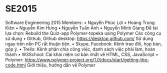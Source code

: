 # SE2015
Software Engineering 2015
Members:
•	Nguyễn Phúc Lợi
•	Hoàng Trung Kiên
•	Nguyễn Kim Hưng
•	Nguyễn Tuấn Anh
•	Nguyễn Minh Giang
Đề tài lựa chọn: Rebuild the Quiz-app Polymer-topeka using Polymer
Các công cụ sử dụng
•	Github, Github desktop: https://desktop.github.com/ Sử dụng ngay trên nền PC rất thuận tiện.
•	Skype, Facebook: Kênh trao đổi, họp bàn, góp ý.
•	Trello: Kênh phân chia công việc, danh sách việc phải làm, hoàn thành
•	W3School: Cái khái niệm cơ bản nhất về HTML, CSS, JavaScript
•	Polymer: https://www.polymer-project.org/1.0/docs/start/getting-the-code.html Giới thiệu, hướng dẫn về Polymer
